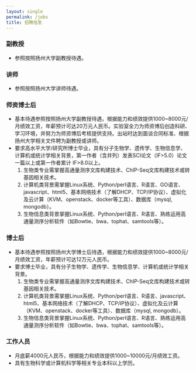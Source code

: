 ```yaml
---
layout: single
permalink: /jobs
title: 招聘信息
---
```

### 副教授
- 参照按照扬州大学副教授待遇。

### 讲师
- 参照按照扬州大学讲师待遇。

### 师资博士后
- 基本待遇参照按照扬州大学副教授待遇，根据能力和绩效提供1000~8000元/月绩效工资，年薪预计可达20万元人民币。实验室全力为师资博后创造科研、学习环境，并努力为师资博后考核提供支持。出站时达到面谈合同标准、根据扬州大学相关文件聘为副教授或讲师。
- 要求高水平大学/研究所博士毕业，具有分子生物学、遗传学、生物信息学、计算机或统计学相关背景，第一作者（含并列）发表SCI论文（IF>5.0）论文一篇以上或第一作者累计 IF>8.0以上。
  1. 生物类专业需掌握高通量测序文库构建技术、ChIP-Seq文库构建技术或转基因相关技术。
  2. 计算机类背景需掌握Linux系统、Python/perl语言、R语言、GO语言、javascript、html5、基本网络技术（了解DHCP、TCP/IP协议）、虚拟化及云计算（KVM、openstack、docker等工具）、数据库（mysql, mongodb）。
  3. 生物信息类背景掌握Linux系统、Python/perl语言、R语言、熟练运用高通量测序分析软件（如Bowtie、bwa、tophat、samtools等）。
 
### 博士后
- 基本待遇参照按照扬州大学博士后待遇，根据能力和绩效提供1000~8000元/月绩效工资，年薪预计可达12万元人民币。
- 要求博士毕业，具有分子生物学、遗传学、生物信息学、计算机或统计学相关背景。
  1. 生物类专业需掌握高通量测序文库构建技术、ChIP-Seq文库构建技术或转基因相关技术。
  2. 计算机类背景需掌握Linux系统、Python/perl语言、R语言、javascript、html5、基本网络技术（了解DHCP、TCP/IP协议）、虚拟化及云计算（KVM、openstack、docker等工具）、数据库（mysql, mongodb）。
  3. 生物信息类背景掌握Linux系统、Python/perl语言、R语言、熟练运用高通量测序分析软件（如Bowtie、bwa、tophat、samtools等）。

### 工作人员
- 月底薪4000元人民币，根据能力和绩效提供1000~10000元/月绩效工资。
- 具有生物科学或计算机科学等相关专业本科以上学历。
